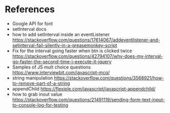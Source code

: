 # References
- Google API for font
- setInterval docs
- how to add setInterval inside an eventListener
https://stackoverflow.com/questions/17614067/addeventlistener-and-setinterval-fail-silently-in-a-greasemonkey-script
- Fix for the interval going faster when btn is clicked twice
https://stackoverflow.com/questions/42794107/why-does-my-interval-go-faster-the-second-time-i-execute-it-jquery
- Samples of JS mult choice questions
https://www.interviewbit.com/javascript-mcq/
- string manipulation 
https://stackoverflow.com/questions/3568921/how-to-remove-part-of-a-string
- appendChild 
https://flexiple.com/javascript/javascript-appendchild/
- how to grab inout value
https://stackoverflow.com/questions/21491119/sending-form-text-input-to-console-log-for-testing
